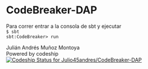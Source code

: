# CodeBreaker-DAP

Para correr entrar a la consola de sbt y ejecutar \
``` $ sbt ``` \
``` sbt:CodeBreaker> run ``` 

Julián Andrés Muñoz Montoya \
Powered by codeship \
[ ![Codeship Status for Julio45andres/CodeBreaker-DAP](https://app.codeship.com/projects/fa84daf0-c1a0-0136-ee02-62ab15175f72/status?branch=master)](https://app.codeship.com/projects/313723)
